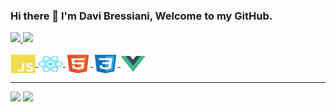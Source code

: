 ### Hi there 👋 I'm Davi Bressiani, Welcome to my GitHub.

<!--
**BressianiDavi/bressianidavi** is a ✨ _special_ ✨ repository because its `README.md` (this file) appears on your GitHub profile.

Here are some ideas to get you started:

- 🔭 I’m currently working on ReactJS and VueJS
- 🌱 I’m currently learning Unitary tests, Mobx and Redux
- 🤔 I’m looking for help with get a job
- 💬 Ask me about JS, HTML, CSS
- 📫 How to reach me: davi-bressiani@hotmail.com or my phone: +55 (11)97184-7857
-->

 <div>
  <a href="https://github.com/bressianidavi">
  <img height="180em" src="https://github-readme-stats.vercel.app/api?username=bressianidavi&show_icons=true&theme=dracula&include_all_commits=true&count_private=true"/>
  <img height="180em" src="https://github-readme-stats.vercel.app/api/top-langs/?username=bressianidavi&layout=compact&langs_count=7&theme=dracula"/>
</div>
  
  <div style="display: inline_block"><br>
  <img align="center" alt="Davi-Js" height="30" width="40" src="https://raw.githubusercontent.com/devicons/devicon/master/icons/javascript/javascript-plain.svg">
  <img align="center" alt="Davi-React" height="30" width="40" src="https://raw.githubusercontent.com/devicons/devicon/master/icons/react/react-original.svg">
  <img align="center" alt="Davi-HTML" height="30" width="40" src="https://raw.githubusercontent.com/devicons/devicon/master/icons/html5/html5-original.svg">
  <img align="center" alt="Davi-CSS" height="30" width="40" src="https://raw.githubusercontent.com/devicons/devicon/master/icons/css3/css3-original.svg">
  <img align="center" alt="Davi-Vue" height="30" width="40" src="https://raw.githubusercontent.com/devicons/devicon/master/icons/vuejs/vuejs-original.svg">
</div>
  
___
 
  <a href = "mailto:davi-bressiani@hotmail.com" target="_blank"><img src="https://img.shields.io/badge/-Email-%23333?style=for-the-badge&logo=gmail&logoColor=white" target="_blank"></a>
  <a href="https://https://www.linkedin.com/in/davi-bressiani-14a5761a8/" target="_blank"><img src="https://img.shields.io/badge/-LinkedIn-%230077B5?style=for-the-badge&logo=linkedin&logoColor=white" target="_blank"></a> 
  
</div>

